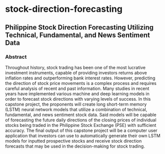 # stock-direction-forecasting

## Philippine Stock Direction Forecasting Utilizing Technical, Fundamental, and News Sentiment Data

### Abstract

Throughout history, stock trading has been one of the most lucrative investment instruments, capable of providing investors returns above inflation rates and outperforming bank interest rates. However, predicting the direction of stock price movements is a complex process and requires careful analysis of recent and past information. Many studies in recent years have implemented various machine and deep learning models in order to forecast stock directions with varying levels of success. In this capstone project, the proponents will create long short-term memory (LSTM) neural network models that utilize a combination of technical, fundamental, and news sentiment stock data. Said models will be capable of forecasting the future daily directions of the closing prices of individual stocks being traded in the Philippine Stock Exchange (PSE) with sufficient accuracy. The final output of this capstone project will be a computer user application that investors can use to automatically generate their own LSTM models for inputted prospective stocks and receive stock direction forecasts that may be used in the decision-making for stock trading.